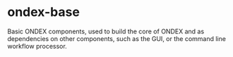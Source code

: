 # ondex-base

Basic ONDEX components, used to build the core of ONDEX and as dependencies on other components, such as the GUI,
or the command line workflow processor.
